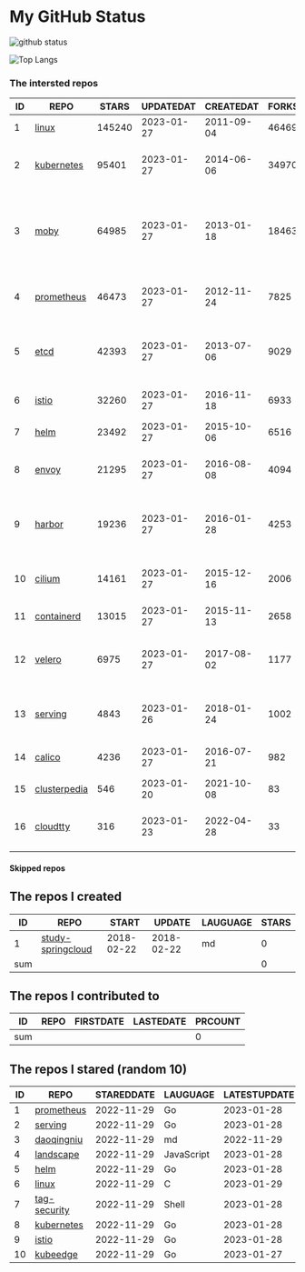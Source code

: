 # My GitHub Status

<img src="https://github-readme-stats-1.yihong0618.vercel.app/api?username=daoqingniu&show_icons=true&&&hide_title=true&count_private=true" alt="github status" />

![Top Langs](https://github-readme-stats-1.yihong0618.vercel.app/api/top-langs/?username=daoqingniu&layout=compact)

<!--START_SECTION:github_repos-->
### The intersted repos
| ID |                              REPO                               | STARS  | UPDATEDAT  | CREATEDAT  | FORKSCOUNT |                                              DESCRIPTIONS                                              |
|----|-----------------------------------------------------------------|--------|------------|------------|------------|--------------------------------------------------------------------------------------------------------|
|  1 | [linux](https://github.com/torvalds/linux)                      | 145240 | 2023-01-27 | 2011-09-04 |      46469 | Linux kernel source tree                                                                               |
|  2 | [kubernetes](https://github.com/kubernetes/kubernetes)          |  95401 | 2023-01-27 | 2014-06-06 |      34970 | Production-Grade Container Scheduling and Management                                                   |
|  3 | [moby](https://github.com/moby/moby)                            |  64985 | 2023-01-27 | 2013-01-18 |      18463 | Moby Project - a collaborative project for the container ecosystem to assemble container-based systems |
|  4 | [prometheus](https://github.com/prometheus/prometheus)          |  46473 | 2023-01-27 | 2012-11-24 |       7825 | The Prometheus monitoring system and time series database.                                             |
|  5 | [etcd](https://github.com/etcd-io/etcd)                         |  42393 | 2023-01-27 | 2013-07-06 |       9029 | Distributed reliable key-value store for the most critical data of a distributed system                |
|  6 | [istio](https://github.com/istio/istio)                         |  32260 | 2023-01-27 | 2016-11-18 |       6933 | Connect, secure, control, and observe services.                                                        |
|  7 | [helm](https://github.com/helm/helm)                            |  23492 | 2023-01-27 | 2015-10-06 |       6516 | The Kubernetes Package Manager                                                                         |
|  8 | [envoy](https://github.com/envoyproxy/envoy)                    |  21295 | 2023-01-27 | 2016-08-08 |       4094 | Cloud-native high-performance edge/middle/service proxy                                                |
|  9 | [harbor](https://github.com/goharbor/harbor)                    |  19236 | 2023-01-27 | 2016-01-28 |       4253 | An open source trusted cloud native registry project that stores, signs, and scans content.            |
| 10 | [cilium](https://github.com/cilium/cilium)                      |  14161 | 2023-01-27 | 2015-12-16 |       2006 | eBPF-based Networking, Security, and Observability                                                     |
| 11 | [containerd](https://github.com/containerd/containerd)          |  13015 | 2023-01-27 | 2015-11-13 |       2658 | An open and reliable container runtime                                                                 |
| 12 | [velero](https://github.com/vmware-tanzu/velero)                |   6975 | 2023-01-27 | 2017-08-02 |       1177 | Backup and migrate Kubernetes applications and their persistent volumes                                |
| 13 | [serving](https://github.com/knative/serving)                   |   4843 | 2023-01-26 | 2018-01-24 |       1002 | Kubernetes-based, scale-to-zero, request-driven compute                                                |
| 14 | [calico](https://github.com/projectcalico/calico)               |   4236 | 2023-01-27 | 2016-07-21 |        982 | Cloud native networking and network security                                                           |
| 15 | [clusterpedia](https://github.com/clusterpedia-io/clusterpedia) |    546 | 2023-01-20 | 2021-10-08 |         83 | The Encyclopedia of Kubernetes clusters                                                                |
| 16 | [cloudtty](https://github.com/cloudtty/cloudtty)                |    316 | 2023-01-23 | 2022-04-28 |         33 | A Friendly Kubernetes CloudShell (Web Terminal) !                                                      |



#### Skipped repos
<!--END_SECTION:github_repos-->

<!--START_SECTION:my_github-->
## The repos I created
| ID  |                                 REPO                                 |   START    |   UPDATE   | LAUGUAGE | STARS |
|-----|----------------------------------------------------------------------|------------|------------|----------|-------|
|   1 | [study-springcloud](https://github.com/daoqingniu/study-springcloud) | 2018-02-22 | 2018-02-22 | md       |     0 |
| sum |                                                                      |            |            |          |     0 |

## The repos I contributed to
| ID  | REPO | FIRSTDATE | LASTEDATE | PRCOUNT |
|-----|------|-----------|-----------|---------|
| sum |      |           |           |       0 |

## The repos I stared (random 10)
| ID |                          REPO                          | STAREDDATE |  LAUGUAGE  | LATESTUPDATE |
|----|--------------------------------------------------------|------------|------------|--------------|
|  1 | [prometheus](https://github.com/prometheus/prometheus) | 2022-11-29 | Go         | 2023-01-28   |
|  2 | [serving](https://github.com/knative/serving)          | 2022-11-29 | Go         | 2023-01-28   |
|  3 | [daoqingniu](https://github.com/daoqingniu/daoqingniu) | 2022-11-29 | md         | 2022-11-29   |
|  4 | [landscape](https://github.com/cncf/landscape)         | 2022-11-29 | JavaScript | 2023-01-28   |
|  5 | [helm](https://github.com/helm/helm)                   | 2022-11-29 | Go         | 2023-01-28   |
|  6 | [linux](https://github.com/torvalds/linux)             | 2022-11-29 | C          | 2023-01-29   |
|  7 | [tag-security](https://github.com/cncf/tag-security)   | 2022-11-29 | Shell      | 2023-01-28   |
|  8 | [kubernetes](https://github.com/kubernetes/kubernetes) | 2022-11-29 | Go         | 2023-01-28   |
|  9 | [istio](https://github.com/istio/istio)                | 2022-11-29 | Go         | 2023-01-28   |
| 10 | [kubeedge](https://github.com/kubeedge/kubeedge)       | 2022-11-29 | Go         | 2023-01-27   |

<!--END_SECTION:my_github-->
